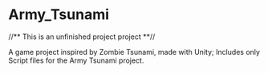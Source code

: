 # Army_Tsunami
//** This is an unfinished project project **//



A game project inspired by Zombie Tsunami, made with Unity;
Includes only Script files for the Army Tsunami project.
